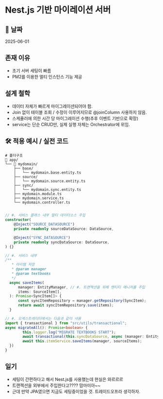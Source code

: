 # Nest.js 기반 마이레이션 서버

## 📅 날짜

2025-06-01

## 존재 이유

- 초기 서버 세팅이 빠름
- PM2를 이용한 멀티 인스턴스 기능 제공

## 설계 철학

- 데이터 자체가 빠르게 마이그레이션되어야 함.
- Join 없이 테이블 조회 / 수정이 이루어지므로 @joinColumn 사용하지 않음.
- 스케쥴러에 의한 시간 당 마이그레이션 수행(추후 이벤트 기반으로 확장)
- service는 단순 CRUD만, 실제 실행 자체는 Orchestrator에 위임.

## 🛠 적용 예시 / 실전 코드

```plainText
# 폴더구조
📂 app/
└── 📁 mydomain/
    ├── base/
    │   └── mydomain.base.entity.ts
    ├── source/
    │   └── mydomain.source.entity.ts
    ├── sync/
    │   └── mydomain.sync.entity.ts
    ├── mydomain.module.ts
    ├── mydomain.service.ts
    └── mydomain.controller.ts
```

```typescript

// #. 서비스 클래스 내부 멀티 데이터소스 주입
constructor(
    @Inject("SOURCE_DATASOURCE")
    private readonly sourceDataSource: DataSource,

    @Inject("SYNC_DATASOURCE")
    private readonly syncDataSource: DataSource,
) {}

// #. 서비스 내부
/**
   * 아이템 저장
   * @param manager
   * @param textbooks
   */
  async saveItems(
      manager: EntityManager, // #. 트랜잭션을 위해 엔티티 매니저를 주입
      items: SourceItem[],
  ): Promise<SyncItem[]> {
      const syncItemRepository = manager.getRepository(SyncItem);
      return await syncItemRepository.save(items);
  }

// #. 오케스트레이터에서는 다음과 같이 사용
import { transactional } from "src/utils/transactional";
async migrateAll(): Promise<boolean> {
        this.logger.log("MIGRATE TEXTBOOKS START");
        await transactional(this.syncDataSource, async (manager: EntityManager) => {
        await this.itemService.saveItems(manager, sourceItems);
  })
}
```

## 일기

- 세팅이 간편하다고 해서 Nest.js를 사용했는데 현실은 와르르르
- 트랜젝션을 외부에서 주입한다고???? 맘마미아~~
- 근데 만약 JPA였으면 지금도 세팅중이었을 것. 트레이드오프라 생각하자.
